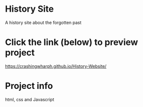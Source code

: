 # History Site 
A history site about the forgotten past

# Click the link (below) to preview project
https://crashingwharph.github.io/History-Website/

# Project info
html, css and Javascript
